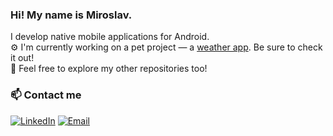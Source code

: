 ### Hi! My name is Miroslav.

I develop native mobile applications for Android.</br>
⚙️ I'm currently working on a pet project — a [weather app](https://github.com/CyberInitiative/Weather-Forecast-Application-With-Compose). Be sure to check it out!</br>
📂 Feel free to explore my other repositories too!

### 📫 Contact me
[![LinkedIn](https://img.shields.io/badge/LinkedIn-blue?logo=linkedin&style=flat&logoColor=white)](https://www.linkedin.com/in/miroslav-levdikov-493b82251/)  [![Email](https://img.shields.io/badge/Email-D14836?logo=gmail&logoColor=white)](mailto:torenux@gmail.com)

<!--
**CyberInitiative/CyberInitiative** is a ✨ _special_ ✨ repository because its `README.md` (this file) appears on your GitHub profile.

Here are some ideas to get you started:

- 🔭 I’m currently working on ...
- 🌱 I’m currently learning ...
- 👯 I’m looking to collaborate on ...
- 🤔 I’m looking for help with ...
- 💬 Ask me about ...
- 📫 How to reach me: ...
- 😄 Pronouns: ...
- ⚡ Fun fact: ...
-->
